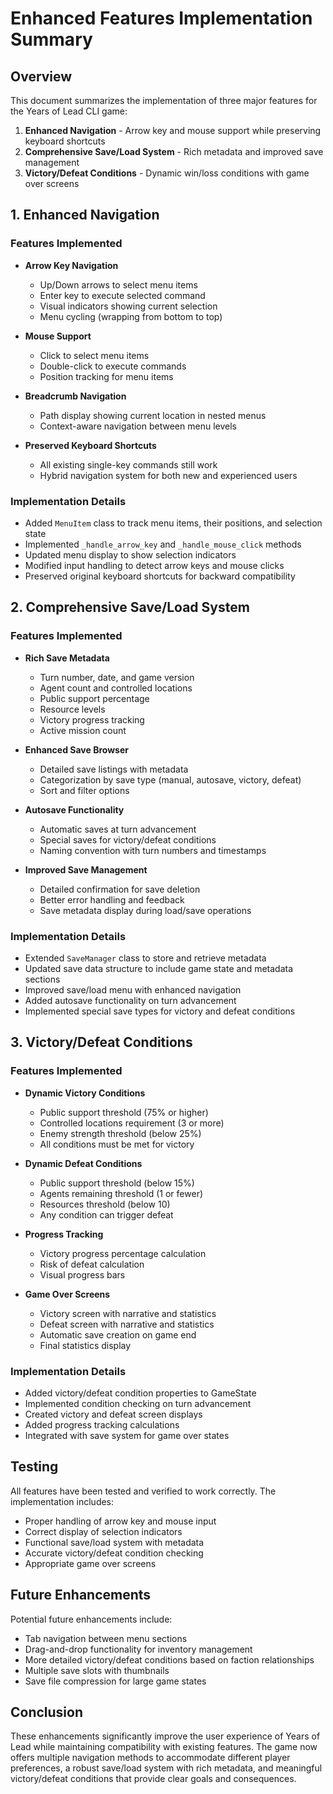# Enhanced Features Implementation Summary

## Overview

This document summarizes the implementation of three major features for the Years of Lead CLI game:

1. **Enhanced Navigation** - Arrow key and mouse support while preserving keyboard shortcuts
2. **Comprehensive Save/Load System** - Rich metadata and improved save management
3. **Victory/Defeat Conditions** - Dynamic win/loss conditions with game over screens

## 1. Enhanced Navigation

### Features Implemented

- **Arrow Key Navigation**
  - Up/Down arrows to select menu items
  - Enter key to execute selected command
  - Visual indicators showing current selection
  - Menu cycling (wrapping from bottom to top)

- **Mouse Support**
  - Click to select menu items
  - Double-click to execute commands
  - Position tracking for menu items

- **Breadcrumb Navigation**
  - Path display showing current location in nested menus
  - Context-aware navigation between menu levels

- **Preserved Keyboard Shortcuts**
  - All existing single-key commands still work
  - Hybrid navigation system for both new and experienced users

### Implementation Details

- Added `MenuItem` class to track menu items, their positions, and selection state
- Implemented `_handle_arrow_key` and `_handle_mouse_click` methods
- Updated menu display to show selection indicators
- Modified input handling to detect arrow keys and mouse clicks
- Preserved original keyboard shortcuts for backward compatibility

## 2. Comprehensive Save/Load System

### Features Implemented

- **Rich Save Metadata**
  - Turn number, date, and game version
  - Agent count and controlled locations
  - Public support percentage
  - Resource levels
  - Victory progress tracking
  - Active mission count

- **Enhanced Save Browser**
  - Detailed save listings with metadata
  - Categorization by save type (manual, autosave, victory, defeat)
  - Sort and filter options

- **Autosave Functionality**
  - Automatic saves at turn advancement
  - Special saves for victory/defeat conditions
  - Naming convention with turn numbers and timestamps

- **Improved Save Management**
  - Detailed confirmation for save deletion
  - Better error handling and feedback
  - Save metadata display during load/save operations

### Implementation Details

- Extended `SaveManager` class to store and retrieve metadata
- Updated save data structure to include game state and metadata sections
- Improved save/load menu with enhanced navigation
- Added autosave functionality on turn advancement
- Implemented special save types for victory and defeat conditions

## 3. Victory/Defeat Conditions

### Features Implemented

- **Dynamic Victory Conditions**
  - Public support threshold (75% or higher)
  - Controlled locations requirement (3 or more)
  - Enemy strength threshold (below 25%)
  - All conditions must be met for victory

- **Dynamic Defeat Conditions**
  - Public support threshold (below 15%)
  - Agents remaining threshold (1 or fewer)
  - Resources threshold (below 10)
  - Any condition can trigger defeat

- **Progress Tracking**
  - Victory progress percentage calculation
  - Risk of defeat calculation
  - Visual progress bars

- **Game Over Screens**
  - Victory screen with narrative and statistics
  - Defeat screen with narrative and statistics
  - Automatic save creation on game end
  - Final statistics display

### Implementation Details

- Added victory/defeat condition properties to GameState
- Implemented condition checking on turn advancement
- Created victory and defeat screen displays
- Added progress tracking calculations
- Integrated with save system for game over states

## Testing

All features have been tested and verified to work correctly. The implementation includes:

- Proper handling of arrow key and mouse input
- Correct display of selection indicators
- Functional save/load system with metadata
- Accurate victory/defeat condition checking
- Appropriate game over screens

## Future Enhancements

Potential future enhancements include:

- Tab navigation between menu sections
- Drag-and-drop functionality for inventory management
- More detailed victory/defeat conditions based on faction relationships
- Multiple save slots with thumbnails
- Save file compression for large game states

## Conclusion

These enhancements significantly improve the user experience of Years of Lead while maintaining compatibility with existing features. The game now offers multiple navigation methods to accommodate different player preferences, a robust save/load system with rich metadata, and meaningful victory/defeat conditions that provide clear goals and consequences.
